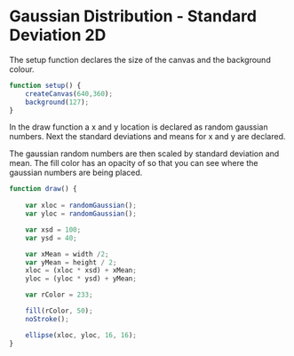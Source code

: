 # Gaussian Distribution - Standard Deviation 2D

The setup function declares the size of the canvas and the background colour.
```js
function setup() {
	createCanvas(640,360);
	background(127);
}
```

In the draw function a x and y location is declared as random gaussian numbers. Next the standard deviations and means for x and y are declared. 

The gaussian random numbers are then scaled by standard deviation and mean. The fill color has an opacity of so that you can see where the gaussian numbers are being placed. 

```js
function draw() {
	
	var xloc = randomGaussian();
	var yloc = randomGaussian();

	var xsd = 100;
	var ysd = 40;

	var xMean = width /2;	
	var yMean = height / 2;
	xloc = (xloc * xsd) + xMean;
	yloc = (yloc * ysd) + yMean;

	var rColor = 233;

	fill(rColor, 50);
	noStroke();

	ellipse(xloc, yloc, 16, 16);
}
```